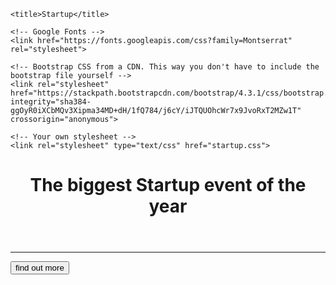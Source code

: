 <!DOCTYPE html>

<html>

<head>
    <meta charset="UTF-8">
    <meta http-equiv="X-UA-Compatible" content="IE=edge">
    <meta name="viewport" content="width=device-width, initial-scale=1.0">

    <title>Startup</title>

    <!-- Google Fonts -->
    <link href="https://fonts.googleapis.com/css?family=Montserrat" rel="stylesheet">

    <!-- Bootstrap CSS from a CDN. This way you don't have to include the bootstrap file yourself -->
    <link rel="stylesheet" href="https://stackpath.bootstrapcdn.com/bootstrap/4.3.1/css/bootstrap.min.css" integrity="sha384-ggOyR0iXCbMQv3Xipma34MD+dH/1fQ784/j6cY/iJTQUOhcWr7x9JvoRxT2MZw1T" crossorigin="anonymous">

    <!-- Your own stylesheet -->
    <link rel="stylesheet" type="text/css" href="startup.css">
</head>

<body>
    <div class="container d-flex align-items-center h-100">
        <div class="row">
            <header class="text-center col-12">
                <h1 class="text-uppercase"><strong> The biggest Startup event of the year</strong></h1>
            </header>
            <div class="buffer"></div>
            <section class="text-center col-12">
                <hr>
                <a href="https://mailchi.mp/e6bbc2bbbad7/discover-the-world"> <button type="button" class=" btn btn-primary bouton">find out more</button></a>
            </section>
        </div>
    </div>

</body>

</html>
